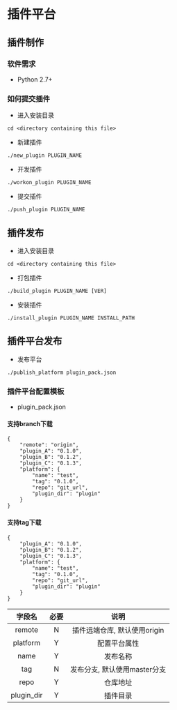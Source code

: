 # 插件平台

## 插件制作
### 软件需求
* Python 2.7+

### 如何提交插件
* 进入安装目录

```
cd <directory containing this file>
```

* 新建插件

```
./new_plugin PLUGIN_NAME
```

* 开发插件

```
./workon_plugin PLUGIN_NAME
```

* 提交插件

```
./push_plugin PLUGIN_NAME
```

## 插件发布
* 进入安装目录

```
cd <directory containing this file>
```

* 打包插件

```
./build_plugin PLUGIN_NAME [VER]
```

* 安装插件

```
./install_plugin PLUGIN_NAME INSTALL_PATH
```


## 插件平台发布
* 发布平台

```
./publish_platform plugin_pack.json
```

### 插件平台配置模板
* plugin_pack.json

#### 支持branch下载

```
{
    "remote": "origin",
    "plugin_A": "0.1.0",
    "plugin_B": "0.1.2",
    "plugin_C": "0.1.3",
    "platform": {
    	"name": "test",
        "tag": "0.1.0",
        "repo": "git_url",
        "plugin_dir": "plugin"
    }
}
```

#### 支持tag下载

```
{
    "plugin_A": "0.1.0",
    "plugin_B": "0.1.2",
    "plugin_C": "0.1.3",
    "platform": {
    	"name": "test",
        "tag": "0.1.0",
        "repo": "git_url",
        "plugin_dir": "plugin"
    }
}

```

字段名 | 必要 | 说明 
:----:|:----:|:----: 
remote | N | 插件远端仓库, 默认使用origin
platform | Y | 配置平台属性
name | Y | 发布名称
tag | N | 发布分支, 默认使用master分支
repo | Y | 仓库地址
plugin_dir | Y | 插件目录
